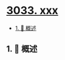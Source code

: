 # [3033. xxx](https://github.com/Tdahuyou/TNotes.leetcode/tree/main/notes/3033.%20xxx)

<!-- region:toc -->

- [1. 📝 概述](#1--概述)

<!-- endregion:toc -->

## 1. 📝 概述
